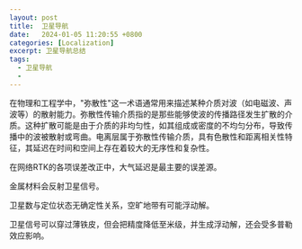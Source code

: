 ```yaml
---
layout: post
title:  卫星导航
date:   2024-01-05 11:20:55 +0800
categories: [Localization]
excerpt: 卫星导航总结
tags:
  - 卫星导航
  - 
---
```


在物理和工程学中，"弥散性"这一术语通常用来描述某种介质对波（如电磁波、声波等）的散射能力。弥散性传输介质指的是那些能够使波的传播路径发生扩散的介质。这种扩散可能是由于介质的非均匀性，如其组成或密度的不均匀分布，导致传播中的波被散射或弯曲。电离层属于弥散性传输介质，具有色散性和距离相关性特征，其延迟在时间和空间上存在着较大的无序性和复杂性。

在网络RTK的各项误差改正中，大气延迟是最主要的误差源。

金属材料会反射卫星信号。


卫星数与定位状态无确定性关系，空旷地带有可能浮动解。

卫星信号可以穿过薄铁皮，但会把精度降低至米级，并生成浮动解，还会受多普勒效应影响。
